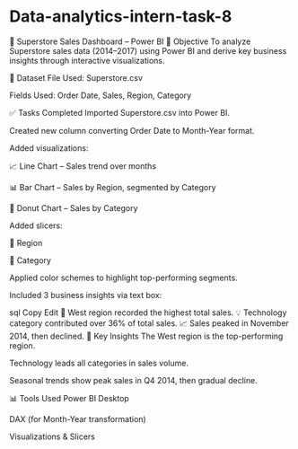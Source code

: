 # Data-analytics-intern-task-8

🧾 Superstore Sales Dashboard – Power BI
📌 Objective
To analyze Superstore sales data (2014–2017) using Power BI and derive key business insights through interactive visualizations.

📂 Dataset
File Used: Superstore.csv

Fields Used: Order Date, Sales, Region, Category

✅ Tasks Completed
Imported Superstore.csv into Power BI.

Created new column converting Order Date to Month-Year format.

Added visualizations:

📈 Line Chart – Sales trend over months

📊 Bar Chart – Sales by Region, segmented by Category

🍩 Donut Chart – Sales by Category

Added slicers:

🔘 Region

🔘 Category

Applied color schemes to highlight top-performing segments.

Included 3 business insights via text box:

sql
Copy
Edit
📌 West region recorded the highest total sales.
💡 Technology category contributed over 36% of total sales.
📈 Sales peaked in November 2014, then declined.
🧠 Key Insights
The West region is the top-performing region.

Technology leads all categories in sales volume.

Seasonal trends show peak sales in Q4 2014, then gradual decline.

📊 Tools Used
Power BI Desktop

DAX (for Month-Year transformation)

Visualizations & Slicers


